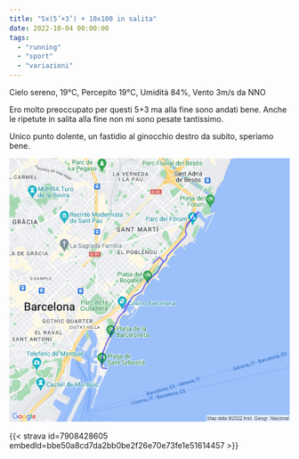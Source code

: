 ```yaml
---
title: "5x(5’+3’) + 10x100 in salita"
date: 2022-10-04 00:00:00
tags: 
  - "running"
  - "sport"
  - "variazioni"
---
```


Cielo sereno, 19°C, Percepito 19°C, Umidità 84%, Vento 3m/s da NNO

Ero molto preoccupato per questi 5+3 ma alla fine sono andati bene. Anche le ripetute in salita alla fine non mi sono pesate tantissimo.

Unico punto dolente, un fastidio al ginocchio destro da subito, speriamo bene.

![](images/20221004-activity-map.png)

{{< strava id=7908428605 embedId=bbe50a8cd7da2bb0be2f26e70e73fe1e51614457 >}}

